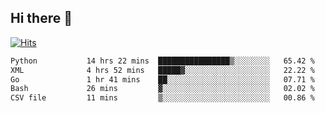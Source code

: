 ## Hi there 👋

<!--
**alihaqberdi/alihaqberdi** is a ✨ _special_ ✨ repository because its `README.md` (this file) appears on your GitHub profile.

Here are some ideas to get you started:

- 🔭 I’m currently working on ...
- 🌱 I’m currently learning ...
- 👯 I’m looking to collaborate on ...
- 🤔 I’m looking for help with ...
- 💬 Ask me about ...
- 📫 How to reach me: ...
- 😄 Pronouns: ...
- ⚡ Fun fact: ...
-->

[![Hits](https://hits.sh/github.com/alihaqberdi.svg)](https://hits.sh/github.com/alihaqberdi/)

<!--START_SECTION:waka-->

```txt
Python           14 hrs 22 mins  ████████████████▒░░░░░░░░   65.42 %
XML              4 hrs 52 mins   █████▓░░░░░░░░░░░░░░░░░░░   22.22 %
Go               1 hr 41 mins    ██░░░░░░░░░░░░░░░░░░░░░░░   07.71 %
Bash             26 mins         ▓░░░░░░░░░░░░░░░░░░░░░░░░   02.02 %
CSV file         11 mins         ▒░░░░░░░░░░░░░░░░░░░░░░░░   00.86 %
```

<!--END_SECTION:waka-->
